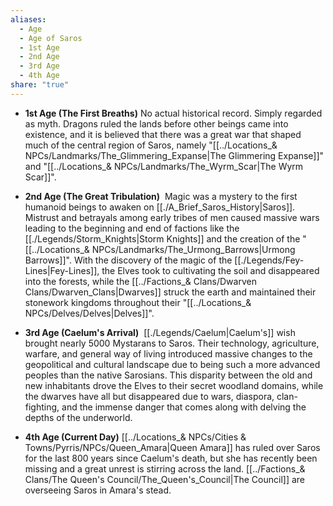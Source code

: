 ```yaml
---
aliases:
  - Age
  - Age of Saros
  - 1st Age
  - 2nd Age
  - 3rd Age
  - 4th Age
share: "true"
---
```



- **1st Age (The First Breaths)**
	No actual historical record. Simply regarded as myth. Dragons ruled the lands before other beings came into existence, and it is believed that there was a great war that shaped much of the central region of Saros, namely "[[../Locations_& NPCs/Landmarks/The_Glimmering_Expanse|The Glimmering Expanse]]" and "[[../Locations_& NPCs/Landmarks/The_Wyrm_Scar|The Wyrm Scar]]".

- **2nd Age (The Great Tribulation)**
	 Magic was a mystery to the first humanoid beings to awaken on [[./A_Brief_Saros_History|Saros]]. Mistrust and betrayals among early tribes of men caused massive wars leading to the beginning and end of factions like the [[./Legends/Storm_Knights|Storm Knights]] and the creation of the "[[../Locations_& NPCs/Landmarks/The_Urmong_Barrows|Urmong Barrows]]". With the discovery of the magic of the [[./Legends/Fey-Lines|Fey-Lines]], the Elves took to cultivating the soil and disappeared into the forests, while the [[../Factions_& Clans/Dwarven Clans/Dwarven_Clans|Dwarves]] struck the earth and maintained their stonework kingdoms throughout their "[[../Locations_& NPCs/Delves/Delves|Delves]]".

- **3rd Age (Caelum's Arrival)**
	 [[./Legends/Caelum|Caelum's]] wish brought nearly 5000 Mystarans to Saros. Their technology, agriculture, warfare, and general way of living introduced massive changes to the geopolitical and cultural landscape due to being such a more advanced peoples than the native Sarosians. This disparity between the old and new inhabitants drove the Elves to their secret woodland domains, while the dwarves have all but disappeared due to wars, diaspora, clan-fighting, and the immense danger that comes along with delving the depths of the underworld.

- **4th Age (Current Day)**
	[[../Locations_& NPCs/Cities & Towns/Pyrris/NPCs/Queen_Amara|Queen Amara]] has ruled over Saros for the last 800 years since Caelum's death, but she has recently been missing and a great unrest is stirring across the land. [[../Factions_& Clans/The Queen's Council/The_Queen's_Council|The Council]] are overseeing Saros in Amara's stead.